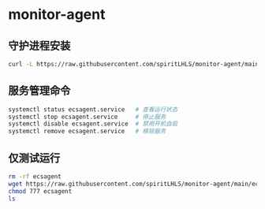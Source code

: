 # monitor-agent

## 守护进程安装

```bash
curl -L https://raw.githubusercontent.com/spiritLHLS/monitor-agent/main/ecsagent.sh -o ecsagent.sh && chmod +x ecsagent.sh && bash ecsagent.sh
```

## 服务管理命令

```bash
systemctl status ecsagent.service   # 查看运行状态
systemctl stop ecsagent.service     # 停止服务
systemctl disable ecsagent.service  # 禁用开机自启
systemctl remove ecsagent.service   # 移除服务
```

## 仅测试运行

```bash
rm -rf ecsagent
wget https://raw.githubusercontent.com/spiritLHLS/monitor-agent/main/ecsagent
chmod 777 ecsagent
ls
```